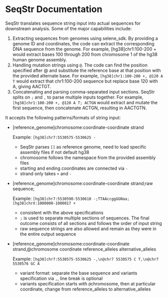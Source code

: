 # SeqStr Documentation

SeqStr translates sequence string input into actual sequences for downstream analysis. Some of the major capabilities include:
  1. Extracting sequences from genomes using selene_sdk. By providing a genome ID and coordinates, the code can extract the corresponding DNA sequence from the genome. For example, [hg38]chr1:100-200 + would extract bases 100 through 200 from chromosome 1 of the hg38 human genome assembly.
  2. Handling mutation strings using `@`. The code can find the position specified after @ and substitute the reference base at that position with the provided alternate base. For example, `[hg38]chr1:100-200 +, @120 A T` would extract that chr1:100-200 sequence but replace base 120 with A, giving AACTGT. 
  3. Concatenating and parsing comma-separated input sections. SeqStr splits on `;` and `,` to parse multiple inputs together. For example, `[hg38]chr1:100-200 +, @120 A T; ACTGN` would extract and mutate the first sequence, then concatenate ACTGN, resulting in AACTGTN.

It accepts the following patterns/formats of string input:

- [reference_genome]chromosome:coordinate-coordinate strand

  Example: `[hg38]chr7:5530575-5530625 -`

    - SeqStr parses `[]` as reference genome, need to load specific assembly files if not default hg38
    - chromosome follows the namespace from the provided assembly files
    - starting and ending coordinates are connected via `-`
    - strand only takes `+` and `-`

- [reference_genome]chromosome:coordinate-coordinate strand;raw sequence;

  Example: `[hg38]chr7:5530590-5530610 -;TTAAccggGGNaa;[hg38]chrX:1000000-1000017 +`

    - consistent with the above specifications
    - `;` is used to separate multiple sections of sequences. The final outcome consists of all sections and follows the order of input string
    - raw sequence strings are also allowed and remain as they were in the entire output sequence

- [reference_genome]chromosome:coordinate-coordinate strand,@chromosome coordinate reference_alleles alternative_alleles 

  Example: `[hg38]chr7:5530575-5530625 -,\n@chr7 5530575 C T,\n@chr7 5530576 GC A`

    - variant format: separate the base sequence and variants specification via `,`, line break is optional
    - variants specification starts with `@`chromosome, then at particular coordinate, change from reference_alleles to alternative_alleles 
